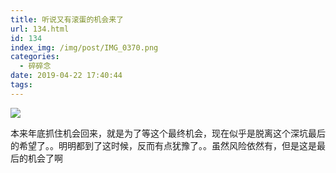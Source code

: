 ```yaml
---
title: 听说又有滚蛋的机会来了
url: 134.html
id: 134
index_img: /img/post/IMG_0370.png
categories:
  - 碎碎念
date: 2019-04-22 17:40:44
tags:
---
```


![](/img/post/IMG_0370.png)

本来年底抓住机会回来，就是为了等这个最终机会，现在似乎是脱离这个深坑最后的希望了。。明明都到了这时候，反而有点犹豫了。。虽然风险依然有，但是这是最后的机会了啊
